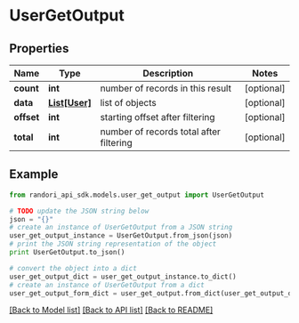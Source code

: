 # UserGetOutput


## Properties

Name | Type | Description | Notes
------------ | ------------- | ------------- | -------------
**count** | **int** | number of records in this result | [optional] 
**data** | [**List[User]**](User.md) | list of objects | [optional] 
**offset** | **int** | starting offset after filtering | [optional] 
**total** | **int** | number of records total after filtering | [optional] 

## Example

```python
from randori_api_sdk.models.user_get_output import UserGetOutput

# TODO update the JSON string below
json = "{}"
# create an instance of UserGetOutput from a JSON string
user_get_output_instance = UserGetOutput.from_json(json)
# print the JSON string representation of the object
print UserGetOutput.to_json()

# convert the object into a dict
user_get_output_dict = user_get_output_instance.to_dict()
# create an instance of UserGetOutput from a dict
user_get_output_form_dict = user_get_output.from_dict(user_get_output_dict)
```
[[Back to Model list]](../README.md#documentation-for-models) [[Back to API list]](../README.md#documentation-for-api-endpoints) [[Back to README]](../README.md)


